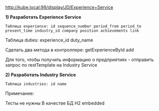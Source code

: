 
http://kube.local:99/display/JD/Experience+Service


**1) Разработать Experience Service**

`Таблица experience:
id
sequence_number
period_from
period_to
present_time
industry_id
company
position
achievements
link`

Таблица duties:
experience_id
duty_name

Сделать два метода в контроллере:
getExperienceById
add

Для того, чтобы получить информацию о предприятиях - отправить запрос по restTemplate на Industry Service

**2) Разработать Industry Service**

`Таблица industries:
id
name`

Примечание:

Тесты не нужны
В качестве БД H2 embedded
